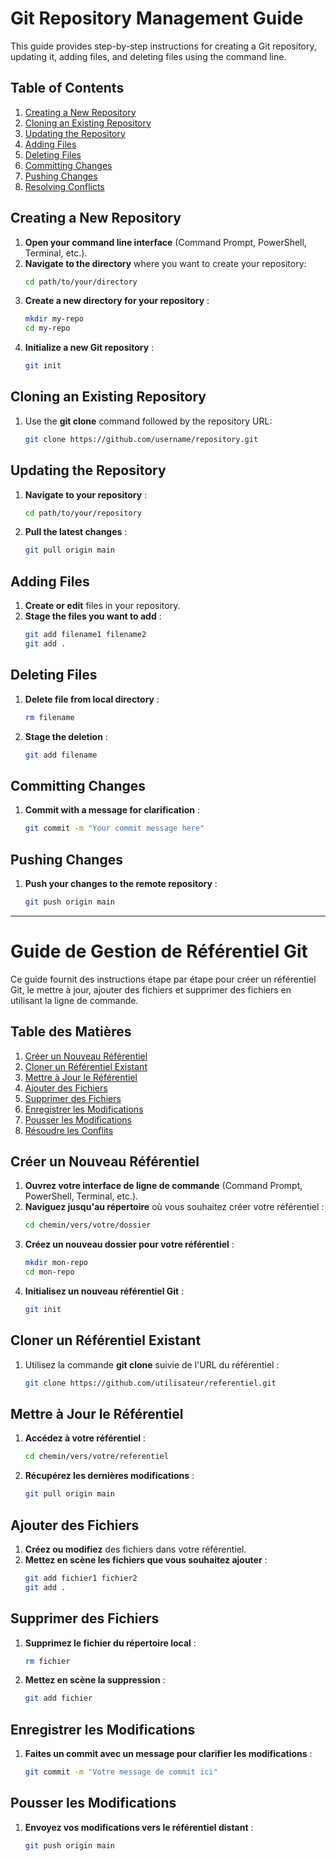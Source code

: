 # Git Repository Management Guide

This guide provides step-by-step instructions for creating a Git repository, updating it, adding files, and deleting files using the command line.

## Table of Contents
1. [Creating a New Repository](#creating-a-new-repository)
2. [Cloning an Existing Repository](#cloning-an-existing-repository)
3. [Updating the Repository](#updating-the-repository)
4. [Adding Files](#adding-files)
5. [Deleting Files](#deleting-files)
6. [Committing Changes](#committing-changes)
7. [Pushing Changes](#pushing-changes)
8. [Resolving Conflicts](#resolving-conflicts)

## Creating a New Repository

1. **Open your command line interface** (Command Prompt, PowerShell, Terminal, etc.).
2. **Navigate to the directory** where you want to create your repository:
   ```bash
   cd path/to/your/directory
   ```
3. **Create a new directory for your repository** :
   ```bash
   mkdir my-repo
   cd my-repo
   ```
4. **Initialize a new Git repository** :
   ```bash
   git init
   ```

## Cloning an Existing Repository

1. Use the **git clone** command followed by the repository URL:
   ```bash
   git clone https://github.com/username/repository.git
   ```

## Updating the Repository

1. **Navigate to your repository** :
   ```bash
   cd path/to/your/repository
   ```
2. **Pull the latest changes** :
   ```bash
   git pull origin main
   ```

## Adding Files

1. **Create or edit** files in your repository.
2. **Stage the files you want to add** :
   ```bash
   git add filename1 filename2
   git add .
   ```

## Deleting Files

1. **Delete file from local directory** :
   ```bash
   rm filename
   ```
2. **Stage the deletion** :
   ```bash
   git add filename
   ```

## Committing Changes

1. **Commit with a message for clarification** :
   ```bash
   git commit -m "Your commit message here"
   ```

## Pushing Changes

1. **Push your changes to the remote repository** :
   ```bash
   git push origin main
   ```

---

# Guide de Gestion de Référentiel Git

Ce guide fournit des instructions étape par étape pour créer un référentiel Git, le mettre à jour, ajouter des fichiers et supprimer des fichiers en utilisant la ligne de commande.

## Table des Matières
1. [Créer un Nouveau Référentiel](#créer-un-nouveau-référentiel)
2. [Cloner un Référentiel Existant](#cloner-un-référentiel-existant)
3. [Mettre à Jour le Référentiel](#mettre-à-jour-le-référentiel)
4. [Ajouter des Fichiers](#ajouter-des-fichiers)
5. [Supprimer des Fichiers](#supprimer-des-fichiers)
6. [Enregistrer les Modifications](#enregistrer-les-modifications)
7. [Pousser les Modifications](#pousser-les-modifications)
8. [Résoudre les Conflits](#résoudre-les-conflits)

## Créer un Nouveau Référentiel

1. **Ouvrez votre interface de ligne de commande** (Command Prompt, PowerShell, Terminal, etc.).
2. **Naviguez jusqu'au répertoire** où vous souhaitez créer votre référentiel :
   ```bash
   cd chemin/vers/votre/dossier
   ```
3. **Créez un nouveau dossier pour votre référentiel** :
   ```bash
   mkdir mon-repo
   cd mon-repo
   ```
4. **Initialisez un nouveau référentiel Git** :
   ```bash
   git init
   ```

## Cloner un Référentiel Existant

1. Utilisez la commande **git clone** suivie de l'URL du référentiel :
   ```bash
   git clone https://github.com/utilisateur/referentiel.git
   ```

## Mettre à Jour le Référentiel

1. **Accédez à votre référentiel** :
   ```bash
   cd chemin/vers/votre/referentiel
   ```
2. **Récupérez les dernières modifications** :
   ```bash
   git pull origin main
   ```

## Ajouter des Fichiers

1. **Créez ou modifiez** des fichiers dans votre référentiel.
2. **Mettez en scène les fichiers que vous souhaitez ajouter** :
   ```bash
   git add fichier1 fichier2
   git add .
   ```

## Supprimer des Fichiers

1. **Supprimez le fichier du répertoire local** :
   ```bash
   rm fichier
   ```
2. **Mettez en scène la suppression** :
   ```bash
   git add fichier
   ```

## Enregistrer les Modifications

1. **Faites un commit avec un message pour clarifier les modifications** :
   ```bash
   git commit -m "Votre message de commit ici"
   ```

## Pousser les Modifications

1. **Envoyez vos modifications vers le référentiel distant** :
   ```bash
   git push origin main
   ```
